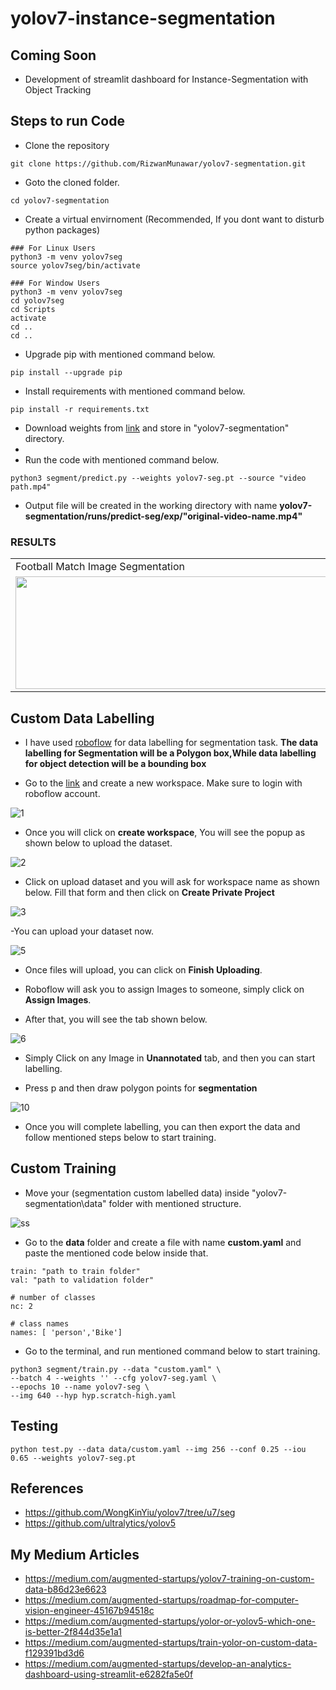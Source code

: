# yolov7-instance-segmentation

## Coming Soon
- Development of streamlit dashboard for Instance-Segmentation with Object Tracking

## Steps to run Code

- Clone the repository
```
git clone https://github.com/RizwanMunawar/yolov7-segmentation.git
```
- Goto the cloned folder.
```
cd yolov7-segmentation
```
- Create a virtual envirnoment (Recommended, If you dont want to disturb python packages)
```
### For Linux Users
python3 -m venv yolov7seg
source yolov7seg/bin/activate

### For Window Users
python3 -m venv yolov7seg
cd yolov7seg
cd Scripts
activate
cd ..
cd ..
```
- Upgrade pip with mentioned command below.
```
pip install --upgrade pip
```
- Install requirements with mentioned command below.
```
pip install -r requirements.txt
```
- Download weights from [link](https://github.com/WongKinYiu/yolov7/releases/download/v0.1/yolov7-seg.pt) and store in "yolov7-segmentation" directory.
- 
- Run the code with mentioned command below.
```
python3 segment/predict.py --weights yolov7-seg.pt --source "video path.mp4"
```

- Output file will be created in the working directory with name <b>yolov7-segmentation/runs/predict-seg/exp/"original-video-name.mp4"</b>

### RESULTS
<table>
  <tr>
    <td>Football Match Image Segmentation</td>
     <td>Cricket Match Image Segmentation</td>
     </tr>
  <tr>
    <td><img src="https://user-images.githubusercontent.com/62513924/185704342-59cb9bce-6be1-432b-90fc-2064feed4a67.png" width=640 height=180></td>
    <td><img src="https://user-images.githubusercontent.com/62513924/185706834-19ee1c9f-de91-439d-bba3-6b05c00be226.png" width=640 height=180></td>
  </tr>
  </tr>
 </table>
 

## Custom Data Labelling

- I have used [roboflow](https://roboflow.com/) for data labelling for segmentation task. <b>The data labelling for Segmentation will be a Polygon box,While data labelling for object detection will be a bounding box</b>

- Go to the [link](https://app.roboflow.com/my-personal-workspace/createSample) and create a new workspace. Make sure to login with roboflow account.


![1](https://user-images.githubusercontent.com/62513924/190390384-db8f71fa-e963-4ee6-aaca-c49e993c64ae.png)


- Once you will click on <b>create workspace</b>, You will see the popup as shown below to upload the dataset.

![2](https://user-images.githubusercontent.com/62513924/190390882-fe08559d-ef47-450e-8613-2de899fffa4c.png)


- Click on upload dataset and you will ask for workspace name as shown below. Fill that form and then click on <b>Create Private Project</b>
 
![3](https://user-images.githubusercontent.com/62513924/190391463-a5101f82-eaec-443f-b9aa-33c9dae64f3a.png)


-You can upload your dataset now.

![5](https://user-images.githubusercontent.com/62513924/190392273-66564f3c-99c2-4353-b4a6-d92b988cfd30.png)


- Once files will upload, you can click on <b>Finish Uploading</b>.

- Roboflow will ask you to assign Images to someone, simply click on <b>Assign Images</b>.

- After that, you will see the tab shown below.

![6](https://user-images.githubusercontent.com/62513924/190392948-90010cd0-ef88-437a-b94f-44ee93d8bc31.png)


- Simply Click on any Image in <b>Unannotated</b> tab, and then you can start labelling.

- Press p and then draw polygon points for <B>segmentation</b>

![10](https://user-images.githubusercontent.com/62513924/190394353-d7dd7b7f-7a07-4738-99b6-1d5ae66b5bca.png)


- Once you will complete labelling, you can then export the data and follow mentioned steps below to start training.

## Custom Training

- Move your (segmentation custom labelled data) inside "yolov7-segmentation\data" folder with mentioned structure.



![ss](https://user-images.githubusercontent.com/62513924/190388927-62a3ee84-bad8-4f59-806f-1185acdc8acb.png)



- Go to the <b>data</b> folder and create a file with name <b>custom.yaml</b> and paste the mentioned code below inside that.

```
train: "path to train folder"
val: "path to validation folder"

# number of classes
nc: 2

# class names
names: [ 'person','Bike']
```

- Go to the terminal, and run mentioned command below to start training.
```
python3 segment/train.py --data "custom.yaml" \
--batch 4 --weights '' --cfg yolov7-seg.yaml \
--epochs 10 --name yolov7-seg \
--img 640 --hyp hyp.scratch-high.yaml
```

## Testing
```
python test.py --data data/custom.yaml --img 256 --conf 0.25 --iou 0.65 --weights yolov7-seg.pt
```

## References
- https://github.com/WongKinYiu/yolov7/tree/u7/seg
- https://github.com/ultralytics/yolov5

## My Medium Articles
- https://medium.com/augmented-startups/yolov7-training-on-custom-data-b86d23e6623
- https://medium.com/augmented-startups/roadmap-for-computer-vision-engineer-45167b94518c
- https://medium.com/augmented-startups/yolor-or-yolov5-which-one-is-better-2f844d35e1a1
- https://medium.com/augmented-startups/train-yolor-on-custom-data-f129391bd3d6
- https://medium.com/augmented-startups/develop-an-analytics-dashboard-using-streamlit-e6282fa5e0f
